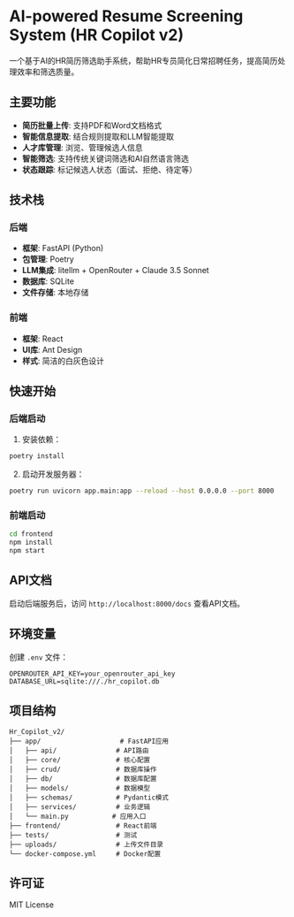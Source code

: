 # AI-powered Resume Screening System (HR Copilot v2)

一个基于AI的HR简历筛选助手系统，帮助HR专员简化日常招聘任务，提高简历处理效率和筛选质量。

## 主要功能

- **简历批量上传**: 支持PDF和Word文档格式
- **智能信息提取**: 结合规则提取和LLM智能提取
- **人才库管理**: 浏览、管理候选人信息
- **智能筛选**: 支持传统关键词筛选和AI自然语言筛选
- **状态跟踪**: 标记候选人状态（面试、拒绝、待定等）

## 技术栈

### 后端
- **框架**: FastAPI (Python)
- **包管理**: Poetry
- **LLM集成**: litellm + OpenRouter + Claude 3.5 Sonnet
- **数据库**: SQLite
- **文件存储**: 本地存储

### 前端
- **框架**: React
- **UI库**: Ant Design
- **样式**: 简洁的白灰色设计

## 快速开始

### 后端启动

1. 安装依赖：
```bash
poetry install
```

2. 启动开发服务器：
```bash
poetry run uvicorn app.main:app --reload --host 0.0.0.0 --port 8000
```

### 前端启动

```bash
cd frontend
npm install
npm start
```

## API文档

启动后端服务后，访问 `http://localhost:8000/docs` 查看API文档。

## 环境变量

创建 `.env` 文件：
```
OPENROUTER_API_KEY=your_openrouter_api_key
DATABASE_URL=sqlite:///./hr_copilot.db
```

## 项目结构

```
Hr_Copilot_v2/
├── app/                    # FastAPI应用
│   ├── api/               # API路由
│   ├── core/              # 核心配置
│   ├── crud/              # 数据库操作
│   ├── db/                # 数据库配置
│   ├── models/            # 数据模型
│   ├── schemas/           # Pydantic模式
│   ├── services/          # 业务逻辑
│   └── main.py           # 应用入口
├── frontend/              # React前端
├── tests/                 # 测试
├── uploads/               # 上传文件目录
└── docker-compose.yml     # Docker配置
```

## 许可证

MIT License
